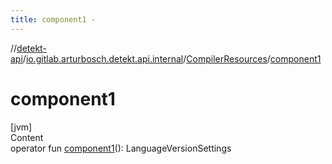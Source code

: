 ```yaml
---
title: component1 -
---
```

//[detekt-api](../../index.md)/[io.gitlab.arturbosch.detekt.api.internal](../index.md)/[CompilerResources](index.md)/[component1](component1.md)



# component1  
[jvm]  
Content  
operator fun [component1](component1.md)(): LanguageVersionSettings  



